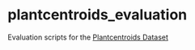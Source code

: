 # plantcentroids_evaluation
Evaluation scripts for the [Plantcentroids Dataset](http://plantcentroids.cs.uni-freiburg.de)
